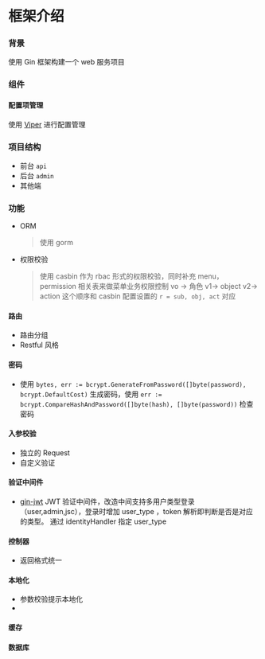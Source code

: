 
# 框架介绍
### 背景

使用 Gin 框架构建一个 web 服务项目


### 组件

#### 配置项管理

使用 [Viper](https://github.com/spf13/viper) 进行配置管理

### 项目结构
 * 前台 `api`
 * 后台 `admin`
 * 其他端

### 功能
 * ORM
   > 使用 gorm
 * 权限校验 
   > 使用 casbin 作为 rbac 形式的权限校验，同时补充 menu，permission 相关表来做菜单业务权限控制
   > vo -> 角色 v1-> object v2-> action  这个顺序和 casbin 配置设置的 `r = sub, obj, act` 对应

#### 路由
 * 路由分组
 * Restful 风格

#### 密码
 * 使用 `bytes, err := bcrypt.GenerateFromPassword([]byte(password), bcrypt.DefaultCost)` 生成密码，使用 `err := bcrypt.CompareHashAndPassword([]byte(hash), []byte(password))` 检查密码

#### 入参校验
 * 独立的 Request 
 * 自定义验证

#### 验证中间件
 * [gin-jwt](https://github.com/appleboy/gin-jwt) JWT 验证中间件，改造中间支持多用户类型登录（user,admin,jsc），登录时增加 user_type ，token 解析即判断是否是对应的类型。
通过 identityHandler 指定 user_type

#### 控制器
 * 返回格式统一

#### 本地化
 * 参数校验提示本地化
 * 

#### 缓存


#### 数据库


